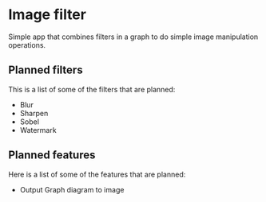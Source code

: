 # Image filter

Simple app that combines filters in a graph to do simple image manipulation operations.

## Planned filters

This is a list of some of the filters that are planned:

- Blur
- Sharpen
- Sobel
- Watermark

## Planned features

Here is a list of some of the features that are planned:

- Output Graph diagram to image
